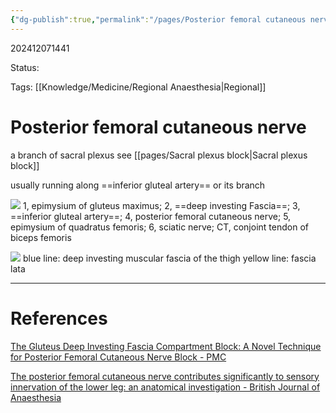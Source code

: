 ```yaml
---
{"dg-publish":true,"permalink":"/pages/Posterior femoral cutaneous nerve/"}
---
```



202412071441

Status: 

Tags: [[Knowledge/Medicine/Regional Anaesthesia\|Regional]]

# Posterior femoral cutaneous nerve

a branch of sacral plexus
see [[pages/Sacral plexus block\|Sacral plexus block]]

usually running along ==inferior gluteal artery== or its branch

![](https://i.imgur.com/gjXfXNL.png)
1, epimysium of gluteus maximus; 
2, ==deep investing Fascia==; 
3, ==inferior gluteal artery==; 
4, posterior femoral cutaneous nerve; 
5, epimysium of quadratus femoris; 
6, sciatic nerve; 
CT, conjoint tendon of biceps femoris

![](https://i.imgur.com/jGUJjSX.png)
blue line: deep investing muscular fascia of the thigh
yellow line: fascia lata




___
# References
[The Gluteus Deep Investing Fascia Compartment Block: A Novel Technique for Posterior Femoral Cutaneous Nerve Block - PMC](https://pmc.ncbi.nlm.nih.gov/articles/PMC11064292/)

[The posterior femoral cutaneous nerve contributes significantly to sensory innervation of the lower leg: an anatomical investigation - British Journal of Anaesthesia](https://www.bjanaesthesia.org/article/S0007-0912(19)30970-5/fulltext)

